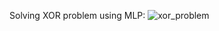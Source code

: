 Solving XOR problem using MLP:
![xor_problem](https://github.com/user-attachments/assets/82c67946-01bc-457a-a5f8-5b0a0b18d6a9)
